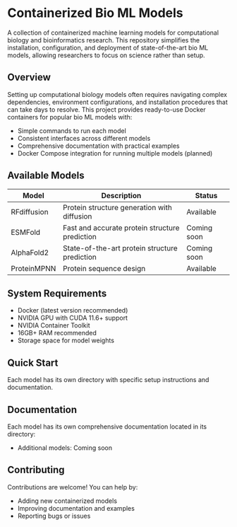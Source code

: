 # Containerized Bio ML Models

A collection of containerized machine learning models for computational biology and bioinformatics research. This repository simplifies the installation, configuration, and deployment of state-of-the-art bio ML models, allowing researchers to focus on science rather than setup.

## Overview

Setting up computational biology models often requires navigating complex dependencies, environment configurations, and installation procedures that can take days to resolve. This project provides ready-to-use Docker containers for popular bio ML models with:

- Simple commands to run each model
- Consistent interfaces across different models
- Comprehensive documentation with practical examples
- Docker Compose integration for running multiple models (planned)

## Available Models

| Model       | Description                                    | Status      |
| ----------- | ---------------------------------------------- | ----------- |
| RFdiffusion | Protein structure generation with diffusion    | Available   |
| ESMFold     | Fast and accurate protein structure prediction | Coming soon |
| AlphaFold2  | State-of-the-art protein structure prediction  | Coming soon |
| ProteinMPNN | Protein sequence design                        | Available   |

## System Requirements

- Docker (latest version recommended)
- NVIDIA GPU with CUDA 11.6+ support
- NVIDIA Container Toolkit
- 16GB+ RAM recommended
- Storage space for model weights

## Quick Start

Each model has its own directory with specific setup instructions and documentation.

## Documentation

Each model has its own comprehensive documentation located in its directory:

- Additional models: Coming soon

## Contributing

Contributions are welcome! You can help by:

- Adding new containerized models
- Improving documentation and examples
- Reporting bugs or issues
